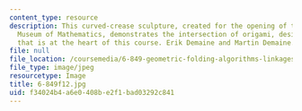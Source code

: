 ```yaml
---
content_type: resource
description: This curved-crease sculpture, created for the opening of the National
  Museum of Mathematics, demonstrates the intersection of origami, design, and mathematics
  that is at the heart of this course. Erik Demaine and Martin Demaine.
file: null
file_location: /coursemedia/6-849-geometric-folding-algorithms-linkages-origami-polyhedra-fall-2012/f34024b4a6e0408be2f1bad03292c841_6-849f12.jpg
file_type: image/jpeg
resourcetype: Image
title: 6-849f12.jpg
uid: f34024b4-a6e0-408b-e2f1-bad03292c841
---
```

